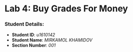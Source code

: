 # Lab 4: Buy Grades For Money

### Student Details:

- **Student ID**: *u1610142*
- **Student Name**: *MIRKAMOL KHAMIDOV*
- **Section Number**: *001*



